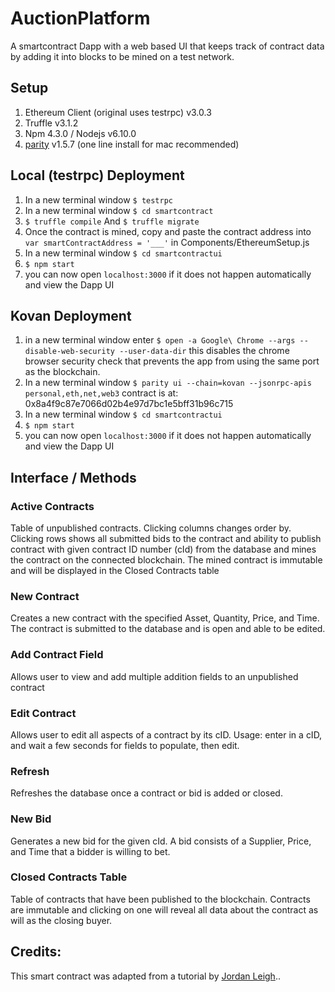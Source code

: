 # AuctionPlatform
A smartcontract Dapp with a web based UI that keeps track of contract data by adding it into blocks to be mined on a test network.
## Setup
1. Ethereum Client (original uses testrpc) v3.0.3
2. Truffle v3.1.2
3. Npm 4.3.0 / Nodejs v6.10.0
4. [parity](https://github.com/paritytech/parity) v1.5.7 (one line install for mac recommended)

## Local (testrpc) Deployment
1. In a new terminal window `$ testrpc`
2. In a new terminal window `$ cd smartcontract`
3. `$ truffle compile` And `$ truffle migrate`
4. Once the contract is mined, copy and paste the contract address into `var smartContractAddress = '___'` in Components/EthereumSetup.js
5. In a new terminal window `$ cd smartcontractui`
6. `$ npm start`
7. you can now open `localhost:3000` if it does not happen automatically and view the Dapp UI

## Kovan Deployment
1. in a new terminal window enter `$ open -a Google\ Chrome --args --disable-web-security --user-data-dir`
   this disables the chrome browser security check that prevents the app from using the same
   port as the blockchain.
2. In a new terminal window `$ parity ui --chain=kovan --jsonrpc-apis personal,eth,net,web3` contract is at: 0x8a4f9c87e7066d02b4e97d7bc1e5bff31b96c715
3. In a new terminal window `$ cd smartcontractui`
4. `$ npm start`
5. you can now open `localhost:3000` if it does not happen automatically and view the Dapp UI

## Interface / Methods
### Active Contracts
Table of unpublished contracts. Clicking columns changes order by. Clicking rows shows all submitted bids to the contract and ability to publish contract with given contract ID number (cId) from the database and mines the contract on the connected blockchain. The mined contract is immutable and will be displayed in the Closed Contracts table
### New Contract
Creates a new contract with the specified Asset, Quantity, Price, and Time. The contract is submitted to the database and is open and able to be edited.
### Add Contract Field
Allows user to view and add multiple addition fields to an unpublished contract
### Edit Contract
Allows user to edit all aspects of a contract by its cID. Usage: enter in a cID, and wait a few seconds for fields to populate, then edit.
### Refresh
Refreshes the database once a contract or bid is added or closed.
### New Bid
Generates a new bid for the given cId. A bid consists of a Supplier, Price, and Time that a bidder is willing to bet.
### Closed Contracts Table
Table of contracts that have been published to the blockchain. Contracts are immutable and clicking on one will reveal all data about the contract as will as the closing buyer.

## Credits:
This smart contract was adapted from a tutorial by [Jordan Leigh](https://www.youtube.com/watch?v=3-XPBtAfcqo&list=PLV1JDFUtrXpGvu8QHL9b78WYNSJsYNZsb&index=2)..
